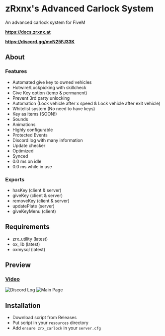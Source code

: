 # zRxnx's Advanced Carlock System

An advanced carlock system for FiveM

**https://docs.zrxnx.at**

**https://discord.gg/mcN25FJ33K**

## About

### Features

- Automated give key to owned vehicles
- Hotwire/Lockpicking with skillcheck
- Give Key option (temp & permanent)
- Prevent 3rd party unlocking
- Automation (Lock vehicle after x speed & Lock vehicle after exit vehicle)
- Whitelist system (No need to have keys)
- Key as items (SOON!)
- Sounds
- Animations
- Highly configurable
- Protected Events
- Discord log with many information
- Update checker
- Optimized
- Synced
- 0.0 ms on idle
- 0.0 ms while in use

### Exports

- hasKey (client & server)
- giveKey (client & server)
- removeKey (client & server)
- updatePlate (server)
- giveKeyMenu (client)

## Requirements

- zrx_utility (latest)
- ox_lib (latest)
- oxmysql (latest)

## Preview

### [Video](https://youtu.be/-UlT6rA7QJY?si=_0b4o1BkP2noMCDW)

![Discord Log](https://i.imgur.com/TDfftS2.png)
![Main Page](https://i.imgur.com/KvRMgJb.png)

## Installation

- Download script from Releases
- Put script in your `resources` directory
- Add `ensure zrx_carlock` in your `server.cfg`
